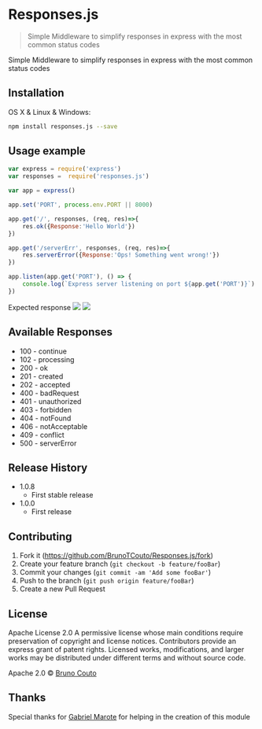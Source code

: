 # Responses.js

>Simple Middleware to simplify responses in express with the most common status codes

Simple Middleware to simplify responses in express with the most common status codes

## Installation

OS X & Linux & Windows:

```sh
npm install responses.js --save
```

## Usage example

```js
var express = require('express')
var responses =  require('responses.js')

var app = express()

app.set('PORT', process.env.PORT || 8000)

app.get('/', responses, (req, res)=>{
    res.ok({Response:'Hello World'})
})

app.get('/serverErr', responses, (req, res)=>{
    res.serverError({Response:'Ops! Something went wrong!'})
})

app.listen(app.get('PORT'), () => {
    console.log(`Express server listening on port ${app.get('PORT')}`)
})
```
Expected response
<img src='https://user-images.githubusercontent.com/23619646/42228865-694e7ce8-7ebb-11e8-9827-7844bd09ba8b.png'>
<img src='https://user-images.githubusercontent.com/23619646/42235188-612efb84-7ecd-11e8-9768-201b89e71133.png'>

## Available Responses
- 100 - continue
- 102 - processing
- 200 - ok
- 201 - created
- 202 - accepted
- 400 - badRequest
- 401 - unauthorized
- 403 - forbidden
- 404 - notFound
- 406 - notAcceptable
- 409 - conflict
- 500 - serverError

## Release History
* 1.0.8
    * First stable release
* 1.0.0
    * First release


## Contributing

1. Fork it (<https://github.com/BrunoTCouto/Responses.js/fork>)
2. Create your feature branch (`git checkout -b feature/fooBar`)
3. Commit your changes (`git commit -am 'Add some fooBar'`)
4. Push to the branch (`git push origin feature/fooBar`)
5. Create a new Pull Request

## License
Apache License 2.0
A permissive license whose main conditions require preservation of copyright and license notices. Contributors provide an express grant of patent rights. Licensed works, modifications, and larger works may be distributed under different terms and without source code.

Apache 2.0 © [Bruno Couto](https://github.com/BrunoTCouto)

## Thanks

Special thanks for [Gabriel Marote](https://github.com/Gamarote) for helping in the creation of this module


